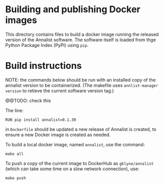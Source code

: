 # Building and publishing Docker images

This directory contains files to build a docker image running the released version of the Annalist software.  The software itself is loaded from thge Python Package Index (PyPI) using `pip`.

# Build instructions

NOTE: the commands below should be run with an installed copy of the annalist version to be containerized.  (The makefile uses `annlist-manager version` to retieve the current software version tag.)

@@TODO: check this

The line:

    RUN pip install annalist=0.1.30

in `Dockerfile` should be updated a new release of Annalist is created, to ensure a new Docker image is created as needed.

To build a local docker image, named `annalist`, use the command:

    make all

To push a copy of the current image to DockerHub as `gklyne/annalist` (which can take some time on a slow network connection), use:

    make push

